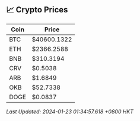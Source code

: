 ## 📈 Crypto Prices

| Coin | Price |
| ---- | ----- |
| BTC | $40600.1322 |
| ETH | $2366.2588 |
| BNB | $310.3194 |
| CRV | $0.5038 |
| ARB | $1.6849 |
| OKB | $52.7338 |
| DOGE | $0.0837 |

_Last Updated: 2024-01-23 01:34:57.618 +0800 HKT_